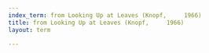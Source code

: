 ```yaml
---
index_term: from Looking Up at Leaves (Knopf,     1966)
title: from Looking Up at Leaves (Knopf,     1966)
layout: term

---
```

